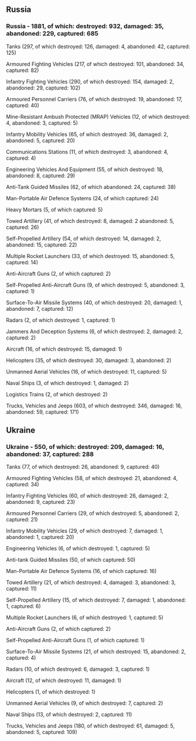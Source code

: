 
 
 ## Russia
 
 ### Russia - 1881, of which: destroyed: 932, damaged: 35, abandoned: 229, captured: 685

 

 

 Tanks (297, of which destroyed: 126, damaged: 4, abandoned: 42, captured: 125)

 Armoured Fighting Vehicles (217, of which destroyed: 101, abandoned: 34, captured: 82)

 Infantry Fighting Vehicles (290, of which destroyed: 154, damaged: 2, abandoned: 29, captured: 102)

 Armoured Personnel Carriers (76, of which destroyed: 19, abandoned: 17, captured: 40)

 Mine-Resistant Ambush Protected (MRAP) Vehicles (12, of which destroyed: 4, abandoned: 3, captured: 5)

 Infantry Mobility Vehicles (65, of which destroyed: 36, damaged: 2, abandoned: 5, captured: 20)

 Communications Stations (11, of which destroyed: 3, abandoned: 4, captured: 4)

 Engineering Vehicles And Equipment (55, of which destroyed: 18, abandoned: 8, captured: 29)

 Anti-Tank Guided Missiles (62, of which abandoned: 24, captured: 38)

 Man-Portable Air Defence Systems (24, of which captured: 24)

 Heavy Mortars (5, of which captured: 5)

 Towed Artillery (41, of which destroyed: 8, damaged: 2 abandoned: 5, captured: 26)

 Self-Propelled Artillery (54, of which destroyed: 14, damaged: 2, abandoned: 15, captured: 22)

 Multiple Rocket Launchers (33, of which destroyed: 15, abandoned: 5, captured: 14)

 Anti-Aircraft Guns (2, of which captured: 2)

 Self-Propelled Anti-Aircraft Guns (9, of which destroyed: 5, abandoned: 3, captured: 1)

 Surface-To-Air Missile Systems (40, of which destroyed: 20, damaged: 1, abandoned: 7, captured: 12)

 Radars (2, of which destroyed: 1, captured: 1)

 Jammers And Deception Systems (6, of which destroyed: 2, damaged: 2, captured: 2)

 Aircraft (16, of which destroyed: 15, damaged: 1)

 Helicopters (35, of which destroyed: 30, damaged: 3, abandoned: 2)

 Unmanned Aerial Vehicles (16, of which destroyed: 11, captured: 5)

 Naval Ships (3, of which destroyed: 1, damaged: 2)

 Logistics Trains (2, of which destroyed: 2)

 Trucks, Vehicles and Jeeps (603, of which destroyed: 346, damaged: 16, abandoned: 59, captured: 171)

 
 
 ## Ukraine
 
 ### Ukraine - 550, of which: destroyed: 209, damaged: 16, abandoned: 37, captured: 288

 

 

 Tanks (77, of which destroyed: 26, abandoned: 9, captured: 40)

 Armoured Fighting Vehicles (58, of which destroyed: 21, abandoned: 4, captured: 34)

 Infantry Fighting Vehicles (60, of which destroyed: 26, damaged: 2, abandoned: 9, captured: 23)

 Armoured Personnel Carriers (29, of which destroyed: 5, abandoned: 2, captured: 21)

 Infantry Mobility Vehicles (29, of which destroyed: 7, damaged: 1, abandoned: 1, captured: 20)

 Engineering Vehicles (6, of which destroyed: 1, captured: 5)

 Anti-tank Guided Missiles (50, of which captured: 50)

 Man-Portable Air Defence Systems (16, of which captured: 16)

 Towed Artillery (21, of which destroyed: 4, damaged: 3, abandoned: 3, captured: 11)

 Self-Propelled Artillery (15, of which destroyed: 7, damaged: 1, abandoned: 1, captured: 6)

 Multiple Rocket Launchers (6, of which destroyed: 1, captured: 5)

 Anti-Aircraft Guns (2, of which captured: 2)

 Self-Propelled Anti-Aircraft Guns (1, of which captured: 1)

 Surface-To-Air Missile Systems (21, of which destroyed: 15, abandoned: 2, captured: 4)

 

 

 Radars (10, of which destroyed: 6, damaged: 3, captured: 1)

 Aircraft (12, of which destroyed: 11, damaged: 1)

 Helicopters (1, of which destroyed: 1)

 Unmanned Aerial Vehicles (9, of which destroyed: 7, captured: 2)

 Naval Ships (13, of which destroyed: 2, captured: 11)

 Trucks, Vehicles and Jeeps (180, of which destroyed: 61, damaged: 5, abandoned: 5, captured: 109)

